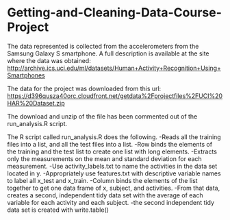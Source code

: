 Getting-and-Cleaning-Data-Course-Project
========================================
The data represented is collected from the accelerometers from the Samsung Galaxy S smartphone. A full description is available at the site where the data was obtained: http://archive.ics.uci.edu/ml/datasets/Human+Activity+Recognition+Using+Smartphones 

The data for the project was downloaded from this url:
https://d396qusza40orc.cloudfront.net/getdata%2Fprojectfiles%2FUCI%20HAR%20Dataset.zip

The download and unzip of the file has been commented out of the run_analysis.R script.

The R script called run_analysis.R does the following.
-Reads all the training files into a list, and all the test files into a list.
-Row binds the elements of the training and the test list to create one list with long elements.
-Extracts only the measurements on the mean and standard deviation for each measurement. 
-Use activity_labels.txt to name the activities in the data set located in y.
-Appropriately use features.txt with descriptive variable names to label all x_test and x_train.
-Column binds the elements of the list together to get one data frame of x, subject, and activities.
-From that data, creates a second, independent tidy data set with the average of each variable for each activity and each subject.
-the second independent tidy data set is created with write.table()
